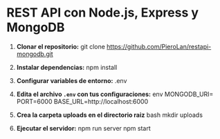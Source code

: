 # REST API con Node.js, Express y MongoDB

1. **Clonar el repositorio:**
git clone https://github.com/PieroLan/restapi-mongodb.git

2. **Instalar dependencias:**
npm install

3. **Configurar variables de entorno:**
.env

4. **Edita el archivo `.env` con tus configuraciones:**
env
MONGODB_URI=<URL>
PORT=6000
BASE_URL=http://localhost:6000

5. **Crea la carpeta uploads en el directorio raiz**
bash
mkdir uploads

6. **Ejecutar el servidor:**
npm run server
npm start
